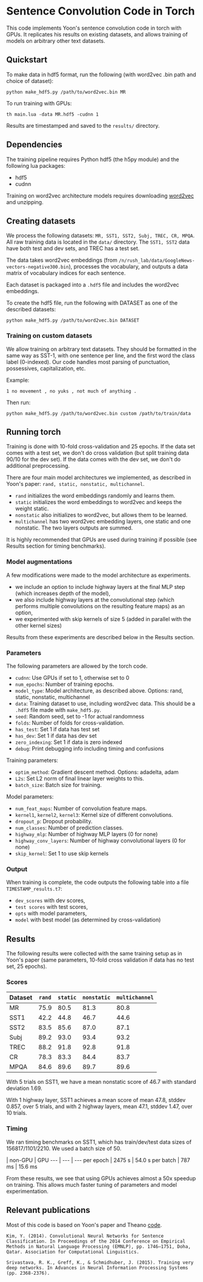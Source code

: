 # Sentence Convolution Code in Torch

This code implements Yoon's sentence convolution code in torch with GPUs. It replicates his results on existing datasets, and allows training of models on arbitrary other text datasets.

## Quickstart

To make data in hdf5 format, run the following (with word2vec .bin path and choice of dataset):

    python make_hdf5.py /path/to/word2vec.bin MR

To run training with GPUs:

    th main.lua -data MR.hdf5 -cudnn 1

Results are timestamped and saved to the `results/` directory.

## Dependencies

The training pipeline requires Python hdf5 (the h5py module) and the following lua packages:
  * hdf5
  * cudnn

Training on word2vec architecture models requires downloading [word2vec](https://code.google.com/p/word2vec/) and unzipping.

## Creating datasets

We process the following datasets: `MR, SST1, SST2, Subj, TREC, CR, MPQA`.
All raw training data is located in the `data/` directory. The `SST1, SST2` data have both test and dev sets, and TREC has a test set.

The data takes word2vec embeddings (from `/n/rush_lab/data/GoogleNews-vectors-negative300.bin`), processes the vocabulary, and outputs a data matrix of vocabulary indices for each sentence.

Each dataset is packaged into a `.hdf5` file and includes the word2vec embeddings.

To create the hdf5 file, run the following with DATASET as one of the described datasets:

    python make_hdf5.py /path/to/word2vec.bin DATASET

### Training on custom datasets

We allow training on arbitrary text datasets. They should be formatted in the same way as SST-1, with one sentence per line, and the first word the class label (0-indexed). Our code handles most parsing of punctuation, possessives, capitalization, etc.

Example:

    1 no movement , no yuks , not much of anything .

Then run:

    python make_hdf5.py /path/to/word2vec.bin custom /path/to/train/data

## Running torch

Training is done with 10-fold cross-validation and 25 epochs. If the data set comes with a test set, we don't do cross validation (but split training data 90/10 for the dev set). If the data comes with the dev set, we don't do additional preprocessing.

There are four main model architectures we implemented, as described in Yoon's paper: `rand, static, nonstatic, multichannel`.
  * `rand` initializes the word embeddings randomly and learns them.
  * `static` initializes the word embeddings to word2vec and keeps the weight static.
  * `nonstatic` also initializes to word2vec, but allows them to be learned.
  * `multichannel` has two word2vec embedding layers, one static and one nonstatic. The two layers outputs are summed.

It is highly recommended that GPUs are used during training if possible (see Results section for timing benchmarks).

### Model augmentations

A few modifications were made to the model architecture as experiments.

  * we include an option to include highway layers at the final MLP step (which increases depth of the model),
  * we also include highway layers at the convolutional step (which performs multiple convolutions on the resulting feature maps) as an option,
  * we experimented with skip kernels of size 5 (added in parallel with the other kernel sizes)

Results from these experiments are described below in the Results section.

### Parameters

The following parameters are allowed by the torch code.
  * `cudnn`: Use GPUs if set to 1, otherwise set to 0
  * `num_epochs`: Number of training epochs.
  * `model_type`: Model architecture, as described above. Options: rand, static, nonstatic, multichannel
  * `data`: Training dataset to use, including word2vec data. This should be a `.hdf5` file made with `make_hdf5.py`.
  * `seed`: Random seed, set to -1 for actual randomness
  * `folds`: Number of folds for cross-validation.
  * `has_test`: Set 1 if data has test set
  * `has_dev`: Set 1 if data has dev set
  * `zero_indexing`: Set 1 if data is zero indexed
  * `debug`: Print debugging info including timing and confusions

Training parameters:
  * `optim_method`: Gradient descent method. Options: adadelta, adam
  * `L2s`: Set L2 norm of final linear layer weights to this.
  * `batch_size`: Batch size for training.

Model parameters:
  * `num_feat_maps`: Number of convolution feature maps.
  * `kernel1`, `kernel2`, `kernel3`: Kernel size of different convolutions.
  * `dropout_p`: Dropout probability.
  * `num_classes`: Number of prediction classes.
  * `highway_mlp`: Number of highway MLP layers (0 for none)
  * `highway_conv_layers`: Number of highway convolutional layers (0 for none)
  * `skip_kernel`: Set 1 to use skip kernels

### Output

When training is complete, the code outputs the following table into a file `TIMESTAMP_results.t7`:
  * `dev_scores` with dev scores,
  * `test scores` with test scores,
  * `opts` with model parameters,
  * `model` with best model (as determined by cross-validation)

## Results

The following results were collected with the same training setup as in Yoon's paper (same parameters, 10-fold cross validation if data has no test set, 25 epochs).

### Scores

Dataset | `rand` | `static` | `nonstatic` | `multichannel`
--- | --- | --- | --- | ---
MR | 75.9 | 80.5 | 81.3 | 80.8
SST1 | 42.2 | 44.8 | 46.7 | 44.6
SST2 | 83.5 | 85.6 | 87.0 | 87.1
Subj | 89.2 | 93.0 | 93.4 | 93.2
TREC | 88.2 | 91.8 | 92.8 | 91.8
CR | 78.3 | 83.3 | 84.4 | 83.7
MPQA | 84.6 | 89.6 | 89.7 | 89.6

With 5 trials on SST1, we have a mean nonstatic score of 46.7 with standard deviation 1.69.

With 1 highway layer, SST1 achieves a mean score of mean 47.8, stddev 0.857, over 5 trials, and with 2 highway layers, mean 47.1, stddev 1.47, over 10 trials.

### Timing

We ran timing benchmarks on SST1, which has train/dev/test data sizes of 156817/1101/2210. We used a batch size of 50.

 | non-GPU | GPU
--- | --- | ---
per epoch | 2475 s | 54.0 s
per batch | 787 ms | 15.6 ms

From these results, we see that using GPUs achieves almost a 50x speedup on training. This allows much faster tuning of parameters and model experimentation.

## Relevant publications

Most of this code is based on Yoon's paper and Theano [code](https://github.com/yoonkim/CNN_sentence/). 

    Kim, Y. (2014). Convolutional Neural Networks for Sentence Classification. In Proceedings of the 2014 Conference on Empirical Methods in Natural Language Processing (EMNLP), pp. 1746–1751, Doha, Qatar. Association for Computational Linguistics.

    Srivastava, R. K., Greff, K., & Schmidhuber, J. (2015). Training very deep networks. In Advances in Neural Information Processing Systems (pp. 2368-2376).
